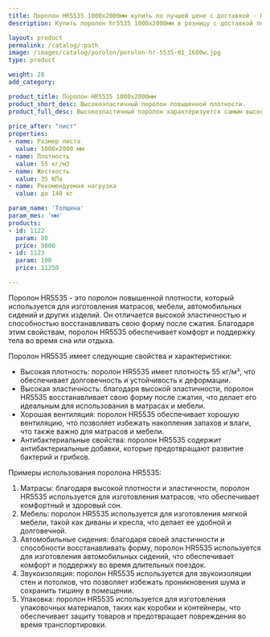 ```yaml
---
title: Поролон HR5535 1000х2000мм купить по лучшей цене с доставкой - Поролоныч
description: Купить поролон hr5535 1000х2000мм в розницу с доставкой по Москве в интернет-магазине Поролоныча.

layout: product
permalink: /catalog/:path
image: /images/catalog/porolon/porolon-hr-5535-01_1600w.jpg
type: product

weight: 28
add_category: 

product_title: Поролон HR5535 1000х2000мм
product_short_desc: Высокоэластичный поролон повышенной плотности.
product_full_desc: Высокоэластичный поролон характеризуется самым высоким уровнем комфорта благодаря сочетанию низкой начальной жесткости с высоким значением несущей способности и отсутствием эффекта проваливания. Уникальный материал для изготовления качественной мебели для сидения и лежания.
        
price_after: "лист"
properties:
- name: Размер листа
  value: 1000х2000 мм
- name: Плотность
  value: 55 кг/м3
- name: Жесткость
  value: 35 КПа
- name: Рекомендуемая нагрузка
  value: до 140 кг

param_name: 'Толщина'
param_mes: 'мм'
products:
- id: 1122
  param: 80
  price: 9000
- id: 1123
  param: 100
  price: 11250

---
```

Поролон HR5535 - это поролон повышенной плотности, который используется для изготовления матрасов, мебели, автомобильных сидений и других изделий. Он отличается высокой эластичностью и способностью восстанавливать свою форму после сжатия. Благодаря этим свойствам, поролон HR5535 обеспечивает комфорт и поддержку тела во время сна или отдыха.

Поролон HR5535 имеет следующие свойства и характеристики:

- Высокая плотность: поролон HR5535 имеет плотность 55 кг/м³, что обеспечивает долговечность и устойчивость к деформации.
- Высокая эластичность: благодаря высокой эластичности, поролон HR5535 восстанавливает свою форму после сжатия, что делает его идеальным для использования в матрасах и мебели.
- Хорошая вентиляция: поролон HR5535 обеспечивает хорошую вентиляцию, что позволяет избежать накопления запахов и влаги, что также важно для матрасов и мебели.
- Антибактериальные свойства: поролон HR5535 содержит антибактериальные добавки, которые предотвращают развитие бактерий и грибков.

Примеры использования поролона HR5535:

1. Матрасы: благодаря высокой плотности и эластичности, поролон HR5535 используется для изготовления матрасов, что обеспечивает комфортный и здоровый сон.
2. Мебель: поролон HR5535 используется для изготовления мягкой мебели, такой как диваны и кресла, что делает ее удобной и долговечной.
3. Автомобильные сидения: благодаря своей эластичности и способности восстанавливать форму, поролон HR5535 используется для изготовления автомобильных сидений, что обеспечивает комфорт и поддержку во время длительных поездок.
4. Звукоизоляция: поролон HR5535 используется для звукоизоляции стен и потолков, что позволяет избежать проникновения шума и сохранить тишину в помещении.
5. Упаковка: поролон HR5535 используется для изготовления упаковочных материалов, таких как коробки и контейнеры, что обеспечивает защиту товаров и предотвращает повреждения во время транспортировки.